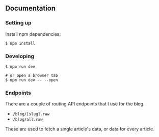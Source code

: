 ## Documentation

### Setting up

Install npm dependencies:

```console
$ npm install
```

### Developing

```console
$ npm run dev

# or open a browser tab
$ npm run dev -- --open
```

### Endpoints

There are a couple of routing API endpoints that I use for the blog.

-   `/blog/[slug].raw`
-   `/blog/all.raw`

These are used to fetch a single article's data, or data for every article.
